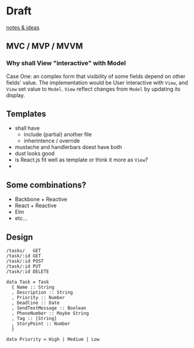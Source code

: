 # Draft

[notes & ideas](https://docs.google.com/drawings/d/1ceDaqPI6AMKoHc--qio_W8lTkX_OHU85sOYhfljvCNI/edit?usp=sharing)

## MVC / MVP / MVVM

### Why shall View "interactive" with Model
Case One: an complex form that visibility of some fields depend on other fields' value. The implementation would be User interactive with `View`, and `View` set value to `Model`. `View` reflect changes from `Model` by updating its display.

## Templates
  - shall have
    - include (partial) another file
    - inherintence / override
  - mustache and handlerbars doest have both
  - dust looks good
  - is React.js fit well as template or think it more as `View`?
  -

## Some combinations?
  - Backbone + Reactive
  - React + Reactive
  - Elm
  - etc...

## Design

```
/tasks/   GET
/task/:id GET
/task/:id POST
/task/:id PUT
/task/:id DELETE
```

```{.haskell}
data Task = Task
  { Name :: String
  , Description :: String
  , Priority :: Number
  , Deadline :: Date
  , SendTextMessage :: Boolean
  , PhoneNumber :: Maybe String
  , Tag :: [String]
  , StoryPoint :: Number
  }

data Priority = High | Medium | Low

```

